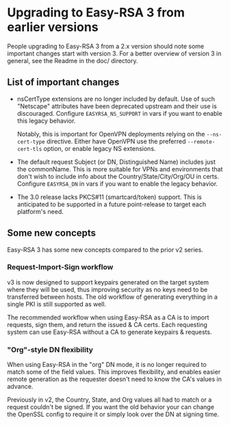 Upgrading to Easy-RSA 3 from earlier versions
=========

People upgrading to Easy-RSA 3 from a 2.x version should note some important
changes start with version 3. For a better overview of version 3 in general, see
the Readme in the doc/ directory.

List of important changes
----

 * nsCertType extensions are no longer included by default. Use of such
   "Netscape" attributes have been deprecated upstream and their use is
   discouraged. Configure `EASYRSA_NS_SUPPORT` in vars if you want to enable
   this legacy behavior.

   Notably, this is important for OpenVPN deployments relying on the
   `--ns-cert-type` directive. Either have OpenVPN use the preferred
   `--remote-cert-tls` option, or enable legacy NS extensions.

 * The default request Subject (or DN, Distinguished Name) includes just the
   commonName. This is more suitable for VPNs and environments that don't wish
   to include info about the Country/State/City/Org/OU in certs. Configure
   `EASYRSA_DN` in vars if you want to enable the legacy behavior.

 * The 3.0 release lacks PKCS#11 (smartcard/token) support. This is anticipated
   to be supported in a future point-release to target each platform's need.

Some new concepts
----

Easy-RSA 3 has some new concepts compared to the prior v2 series.

### Request-Import-Sign workflow

  v3 is now designed to support keypairs generated on the target system where
  they will be used, thus improving security as no keys need to be transferred
  between hosts. The old workflow of generating everything in a single PKI is
  still supported as well.

  The recommended workflow when using Easy-RSA as a CA is to import requests,
  sign them, and return the issued & CA certs. Each requesting system can use
  Easy-RSA without a CA to generate keypairs & requests.

### "Org"-style DN flexibility

  When using Easy-RSA in the "org" DN mode, it is no longer required to match
  some of the field values. This improves flexibility, and enables easier remote
  generation as the requester doesn't need to know the CA's values in advance.

  Previously in v2, the Country, State, and Org values all had to match or a
  request couldn't be signed. If you want the old behavior your can change the
  OpenSSL config to require it or simply look over the DN at signing time.
